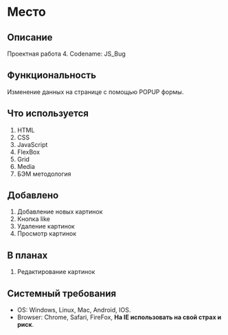 # Место

## Описание
Проектная работа 4. Codename: JS_Bug

## Функциональность
Изменение данных на странице с помощью POPUP формы.

## Что используется
1. HTML
2. CSS
3. JavaScript
4. FlexBox
5. Grid
6. Media
7. БЭМ методология

## Добавлено
1. Добавление новых картинок
2. Кнопка like
3. Удаление картинок
4. Просмотр картинок

## В планах
1. Редактирование картинок

## Системный требования
* OS: Windows, Linux, Mac, Android, IOS.
* Browser: Chrome, Safari, FireFox, __На IE использовать на свой страх и риск__.
